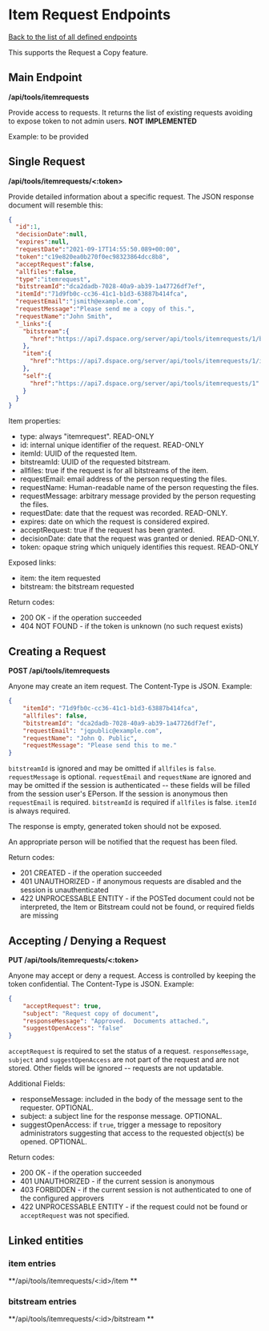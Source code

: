 # Item Request Endpoints
[Back to the list of all defined endpoints](endpoints.md)

This supports the Request a Copy feature.

## Main Endpoint
**/api/tools/itemrequests**

Provide access to requests. It returns the list of existing requests avoiding to expose token to not admin users.  **NOT IMPLEMENTED**

Example: to be provided

## Single Request
**/api/tools/itemrequests/<:token>**

Provide detailed information about a specific request. The JSON response document will resemble this:
```json
{
  "id":1,
  "decisionDate":null,
  "expires":null,
  "requestDate":"2021-09-17T14:55:50.089+00:00",
  "token":"c19e820ea0b270f0ec98323864dcc8b8",
  "acceptRequest":false,
  "allfiles":false,
  "type":"itemrequest",
  "bitstreamId":"dca2dadb-7028-40a9-ab39-1a47726df7ef",
  "itemId":"71d9fb0c-cc36-41c1-b1d3-63887b414fca",
  "requestEmail":"jsmith@example.com",
  "requestMessage":"Please send me a copy of this.",
  "requestName":"John Smith",
  "_links":{
    "bitstream":{
      "href":"https://api7.dspace.org/server/api/tools/itemrequests/1/bitstream"
    },
    "item":{
      "href":"https://api7.dspace.org/server/api/tools/itemrequests/1/item"
    },
    "self":{
      "href":"https://api7.dspace.org/server/api/tools/itemrequests/1"
    }
  }
}
```

Item properties:

  * type: always "itemrequest".  READ-ONLY
  * id: internal unique identifier of the request.  READ-ONLY
  * itemId: UUID of the requested Item.
  * bitstreamId: UUID of the requested bitstream.
  * allfiles: true if the request is for all bitstreams of the item.
  * requestEmail: email address of the person requesting the files.
  * requestName: Human-readable name of the person requesting the files.
  * requestMessage: arbitrary message provided by the person requesting the files.
  * requestDate: date that the request was recorded.  READ-ONLY.
  * expires: date on which the request is considered expired.
  * acceptRequest: true if the request has been granted.
  * decisionDate: date that the request was granted or denied.  READ-ONLY.
  * token: opaque string which uniquely identifies this request.  READ-ONLY

Exposed links:

  * item: the item requested
  * bitstream: the bitstream requested

Return codes:

* 200 OK - if the operation succeeded
* 404 NOT FOUND - if the token is unknown (no such request exists)

## Creating a Request
**POST /api/tools/itemrequests**

Anyone may create an item request.  The Content-Type is JSON.  Example:
```json
{
    "itemId": "71d9fb0c-cc36-41c1-b1d3-63887b414fca",
    "allfiles": false,
    "bitstreamId": "dca2dadb-7028-40a9-ab39-1a47726df7ef",
    "requestEmail": "jqpublic@example.com",
    "requestName": "John Q. Public",
    "requestMessage": "Please send this to me."
}
```
`bitstreamId` is ignored and may be omitted if `allfiles` is `false`.  `requestMessage` is optional.  `requestEmail` and `requestName` are ignored and may be omitted if the session is authenticated -- these fields will be filled from the session user's EPerson.  If the session is anonymous then `requestEmail` is required.  `bitstreamId` is required if `allfiles` is false.  `itemId` is always required.

The response is empty, generated token should not be exposed.

An appropriate person will be notified that the request has been filed.

Return codes:

* 201 CREATED - if the operation succeeded
* 401 UNAUTHORIZED - if anonymous requests are disabled and the session is unauthenticated
* 422 UNPROCESSABLE ENTITY - if the POSTed document could not be interpreted, the Item or Bitstream could not be found, or required fields are missing

## Accepting / Denying a Request
**PUT /api/tools/itemrequests/<:token>**

Anyone may accept or deny a request.  Access is controlled by keeping the token confidential.  The Content-Type is JSON.  Example:
```json
{
    "acceptRequest": true,
    "subject": "Request copy of document",
    "responseMessage": "Approved.  Documents attached.",
    "suggestOpenAccess": "false"
}
```
`acceptRequest` is required to set the status of a request.  `responseMessage`, `subject` and `suggestOpenAccess` are not part of the request and are not stored.  Other fields will be ignored -- requests are not updatable.

Additional Fields:

* responseMessage:  included in the body of the message sent to the requester.  OPTIONAL.
* subject:  a subject line for the response message.  OPTIONAL.
* suggestOpenAccess:  if `true`, trigger a message to repository administrators suggesting that access to the requested object(s) be opened.  OPTIONAL.

Return codes:

* 200 OK - if the operation succeeded
* 401 UNAUTHORIZED - if the current session is anonymous
* 403 FORBIDDEN - if the current session is not authenticated to one of the configured approvers
* 422 UNPROCESSABLE ENTITY - if the request could not be found or `acceptRequest` was not specified.

## Linked entities
### item entries
**/api/tools/itemrequests/<:id>/item **
### bitstream entries
**/api/tools/itemrequests/<:id>/bitstream **
